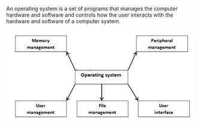 An operating system is a set of programs that manages the computer hardware and software and controls how the user interacts with the hardware and software of a computer system.

![](.guides/img/os.png)